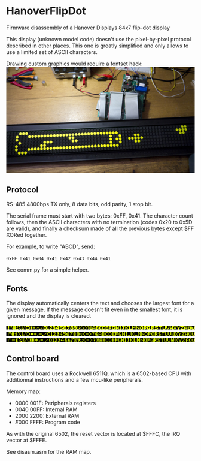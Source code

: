 # HanoverFlipDot
Firmware disassembly of a Hanover Displays 84x7 flip-dot display

This display (unknown model code) doesn't use the pixel-by-pixel protocol described in other places. This one is greatly simplified and only allows to use a limited set of ASCII characters.

Drawing custom graphics would require a fontset hack:
![Flip dot dick display](dicktest.jpg)

## Protocol
RS-485 4800bps TX only, 8 data bits, odd parity, 1 stop bit.

The serial frame must start with two bytes: 0xFF, 0x41. The character count follows, then the ASCII characters with no termination (codes 0x20 to 0x5D are valid), and finally a checksum made of all the previous bytes except $FF XORed together.

For example, to write "ABCD", send:

`0xFF 0x41 0x04 0x41 0x42 0x43 0x44 0x41`

See comm.py for a simple helper.

## Fonts

The display automatically centers the text and chooses the largest font for a given message. If the message doesn't fit even in the smallest font, it is ignored and the display is cleared.

![Big font](font_big.png)
![Medium font](font_med.png)
![Small font](font_small.png)

## Control board
The control board uses a Rockwell 6511Q, which is a 6502-based CPU with additionnal instructions and a few mcu-like peripherals.

Memory map:
* $0000~$001F: Peripherals registers
* $0040~$00FF: Internal RAM
* $2000~$2200: External RAM
* $E000~$FFFF: Program code

As with the original 6502, the reset vector is located at $FFFC, the IRQ vector at $FFFE.

See disasm.asm for the RAM map.
